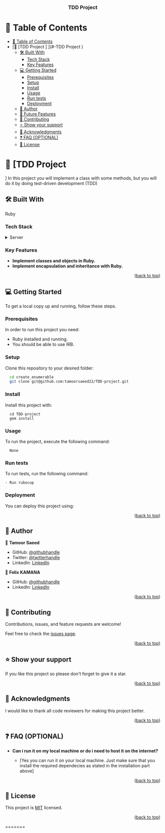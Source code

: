 <a name="readme-top"></a>

<div align="center">


  <h3><b>TDD Project

</b></h3>

</div>


# 📗 Table of Contents


- [📗 Table of Contents](#-table-of-contents)
- [📖 \[TDD Project
\] ](#-TDD Project
)
  - [🛠 Built With ](#-built-with-)
    - [Tech Stack ](#tech-stack-)
    - [Key Features ](#key-features-)
  - [💻 Getting Started ](#-getting-started-)
    - [Prerequisites](#prerequisites)
    - [Setup](#setup)
    - [Install](#install)
    - [Usage](#usage)
    - [Run tests](#run-tests)
    - [Deployment](#deployment)
  - [👥 Author ](#-author-)
  - [🔭 Future Features ](#-future-features-)
  - [🤝 Contributing ](#-contributing-)
  - [⭐️ Show your support ](#️-show-your-support-)
  - [🙏 Acknowledgments ](#-acknowledgments-)
  - [❓ FAQ (OPTIONAL) ](#-faq-optional-)
  - [📝 License ](#-license-)


# 📖 [TDD Project
] <a name="about-project"></a>
In this project you will implement a class with some methods, but you will do it by doing test-driven development (TDD)
## 🛠 Built With <a name="built-with"></a>
Ruby

### Tech Stack <a name="tech-stack"></a>

<details>
  <summary>Server</summary>
  <ul>
    <li><a https://www.ruby-lang.org/en/>Ruby</a></li>
  </ul>
</details>



### Key Features <a name="key-features"></a>

- **Implement classes and objects in Ruby.**
- **Implement encapsulation and inheritance with Ruby.**

<p align="right">(<a href="#readme-top">back to top</a>)</p>



## 💻 Getting Started <a name="getting-started"></a>


To get a local copy up and running, follow these steps.

### Prerequisites

In order to run this project you need:

- Ruby installed and running.
- You should be able to use IRB.


### Setup

Clone this repository to your desired folder:
```sh
  cd create_enumerable
  git clone git@github.com:tamoorsaeed22/TDD-project.git
```


### Install

Install this project with:
```
  cd TDD-project
  gem install

```

### Usage

To run the project, execute the following command:

```
  None

```


### Run tests

To run tests, run the following command:
```
- Run rubocop
```
### Deployment

You can deploy this project using:


<p align="right">(<a href="#readme-top">back to top</a>)</p>


## 👥 Author <a name="authors"></a>

👤 **Tamoor Saeed**

- GitHub: [@githubhandle](https://github.com/tamoorsaeed22)
- Twitter: [@twitterhandle](https://www.linkedin.com/in/tamoor-saeed-58912a233/)
- LinkedIn: [LinkedIn](https://linkedin.com/in/linkedinhandle)

👤 **Felix KAMANA**

- GitHub: [@githubhandle](https://github.com/fezzopro)
- LinkedIn: [LinkedIn](https://linkedin.com/in/kamana-felix)


<p align="right">(<a href="#readme-top">back to top</a>)</p>


## 🤝 Contributing <a name="contributing"></a>

Contributions, issues, and feature requests are welcome!

Feel free to check the [issues page](../../issues/).

<p align="right">(<a href="#readme-top">back to top</a>)</p>


## ⭐️ Show your support <a name="support"></a>


If you like this project so please don't forget to give it a star.

<p align="right">(<a href="#readme-top">back to top</a>)</p>


## 🙏 Acknowledgments <a name="acknowledgements"></a>

I would like to thank all code reviewers for making this project better.

<p align="right">(<a href="#readme-top">back to top</a>)</p>


## ❓ FAQ (OPTIONAL) <a name="faq"></a>

- **Can i run it on my local machine or do i need to host it on the internet?**

  - [Yes you can run it on your local machine. Just make sure that you install the required dependecies as stated in the installation part above]

<p align="right">(<a href="#readme-top">back to top</a>)</p>


## 📝 License <a name="license"></a>
This project is [MIT](LICENSE) licensed.


<p align="right">(<a href="#readme-top">back to top</a>)</p>
=======
